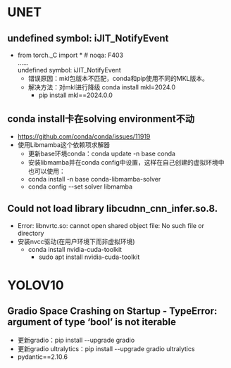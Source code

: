 # UNET
## undefined symbol: iJIT_NotifyEvent
- from torch._C import *  # noqa: F403  
……  
undefined symbol: iJIT_NotifyEvent
  - 错误原因：mkl包版本不匹配，conda和pip使用不同的MKL版本。  
  - 解决方法：对mkl进行降级 conda install mkl=2024.0
    - pip install mkl==2024.0.0

## conda install卡在solving environment不动
- https://github.com/conda/conda/issues/11919
- 使用Libmamba这个依赖项求解器
  - 更新base环境conda：conda update -n base conda 
  - 安装libmamba并在conda config中设置，这样在自己创建的虚拟环境中也可以使用：
  - conda install -n base conda-libmamba-solver
  - conda config --set solver libmamba

## Could not load library libcudnn_cnn_infer.so.8.
- Error: libnvrtc.so: cannot open shared object file: No such file or directory
- 安装nvcc驱动(在用户环境下而非虚拟环境)
  - conda install nvidia-cuda-toolkit
    - sudo apt install nvidia-cuda-toolkit

# YOLOV10
## Gradio Space Crashing on Startup - TypeError: argument of type ‘bool’ is not iterable
- 更新gradio：pip install --upgrade gradio
- 更新gradio ultralytics：pip install --upgrade gradio ultralytics
- pydantic==2.10.6
